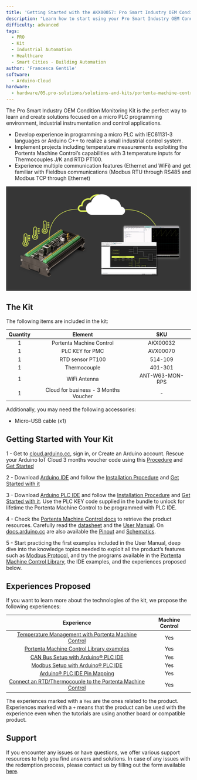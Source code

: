 ```yaml
---
title: 'Getting Started with the AKX00057: Pro Smart Industry OEM Condition Monitoring Kit'
description: "Learn how to start using your Pro Smart Industry OEM Condition Monitoring Kit"
difficulty: advanced
tags:
  - PRO
  - Kit
  - Industrial Automation
  - Healthcare
  - Smart Cities - Building Automation
author: 'Francesca Gentile'
software:
  - Arduino-Cloud
hardware:
  - hardware/05.pro-solutions/solutions-and-kits/portenta-machine-control
---
```


The Pro Smart Industry OEM Condition Monitoring Kit is the perfect way to learn and create solutions focused on a micro PLC programming environment, industrial instrumentation and control applications.

- Develop experience in programming a micro PLC with IEC61131-3 languages or Arduino C++ to realize a small industrial control system.
- Implement projects including temperature measurements exploiting the  Portenta Machine Control’s capabilities with 3 temperature inputs for Thermocouples J/K and RTD PT100.
- Experience multiple communication features (Ethernet and WiFi) and get familiar with Fieldbus communications (Modbus RTU through RS485 and Modbus TCP through Ethernet) 

![Pro Smart Industry OEM Condition Monitoring Kit Main Features](assets/machine-thumb.png)

## The Kit

The following items are included in the kit:

| Quantity |                Element                |       SKU       |
|:--------:|:-------------------------------------:|:---------------:|
|    1     |       Portenta Machine Control        |    AKX00032     |
|    1     |            PLC KEY for PMC            |    AVX00070     |
|    1     |           RTD sensor PT100            |     514-109     |
|    1     |             Thermocouple              |     401-301     |
|    1     |             WiFi Antenna              | ANT-W63-MON-RPS |
|    1     | Cloud for business - 3 Months Voucher |        -        |


Additionally, you may need the following accessories:

* Micro-USB cable (x1)

## Getting Started with Your Kit

1 - Get to [cloud.arduino.cc](https://cloud.arduino.cc/), sign in, or Create an Arduino account. Rescue your Arduino IoT Cloud 3 months voucher code using this [Procedure](https://docs.arduino.cc/tutorials/generic/cloud-business-voucher-redeem) and [Get Started](https://docs.arduino.cc/arduino-cloud/getting-started/arduino-cloud-for-business!)

2 - Download [Arduino IDE](https://www.arduino.cc/en/software#future-version-of-the-arduino-ide) and follow the [Installation Procedure](https://docs.arduino.cc/software/ide-v2/tutorials/getting-started/ide-v2-downloading-and-installing) and [Get Started with it](https://docs.arduino.cc/software/ide-v2/tutorials/getting-started-ide-v2)

3 - Download [Arduino PLC IDE](https://www.arduino.cc/en/software#arduino-plc-ide) and follow the [Installation Procedure](https://docs.arduino.cc/software/plc-ide/tutorials/plc-ide-setup-license) and [Get Started with it](https://docs.arduino.cc/software/plc-ide/tutorials/plc-programming-introduction). Use the PLC KEY code supplied in the bundle to unlock for lifetime the Portenta Machine Control to be programmed with PLC IDE.

4 - Check the [Portenta Machine Control docs](https://docs.arduino.cc/hardware/portenta-machine-control) to retrieve the product resources. Carefully read the [datasheet](https://docs.arduino.cc/resources/datasheets/AKX00032-datasheet.pdf) and the [User Manual](). On [docs.arduino.cc](http://docs.arduino.cc) are also available the [Pinout](https://docs.arduino.cc/resources/pinouts/AKX00032-full-pinout.pdf) and [Schematics](https://docs.arduino.cc/resources/schematics/AKX00032-schematics.pdf).

5 - Start practicing the first examples included in the User Manual, deep dive into the knowledge topics needed to exploit all the product’s features such as [Modbus Protocol](https://docs.arduino.cc/learn/communication/modbus), and try the programs available in the [Portenta Machine Control Library](https://github.com/arduino-libraries/Arduino_MachineControl/tree/master/examples), the IDE examples, and the experiences proposed below.


## Experiences Proposed

If you want to learn more about the technologies of the kit, we propose the following experiences:

|                                                                   Experience                                                                   | Machine Control |
|:----------------------------------------------------------------------------------------------------------------------------------------------:|:---------------:|
|    [Temperature Management with Portenta Machine Control ](https://docs.arduino.cc/tutorials/portenta-machine-control/rtd-thermocouple-pmc)    |       Yes       |
|         [Portenta Machine Control Library examples](https://github.com/arduino-libraries/Arduino_MachineControl/tree/master/examples)          |       Yes       |
|                  [CAN Bus Setup with Arduino® PLC IDE](https://docs.arduino.cc/tutorials/portenta-machine-control/can-setup)                   |       Yes       |
|                 [Modbus Setup with Arduino® PLC IDE](https://docs.arduino.cc/tutorials/portenta-machine-control/modbus-setup)                  |       Yes       |
|                 [Arduino® PLC IDE Pin Mapping](https://docs.arduino.cc/tutorials/portenta-machine-control/plc-ide-pin-mapping)                 |       Yes       |
| [Connect an RTD/Thermocouple to the Portenta Machine Control](https://docs.arduino.cc/tutorials/portenta-machine-control/rtd-thermocouple-pmc) |       Yes       |

The experiences marked with a `Yes` are the ones related to the product. Experiences marked with a `+` means that the product can be used with the experience even when the tutorials are using another board or compatible product.


## Support

If you encounter any issues or have questions, we offer various support resources to help you find answers and solutions. In case of any issues with the redemption process, please contact us by filling out the form available [here](arduino.cc/en/contact-us/).